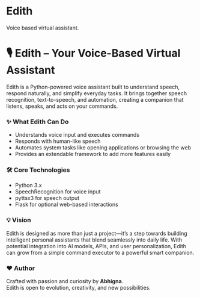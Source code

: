 # Edith
Voice based virtual assistant.
# 🎙️ Edith – Your Voice-Based Virtual Assistant

Edith is a Python-powered voice assistant built to understand speech, respond naturally, and simplify everyday tasks. It brings together speech recognition, text-to-speech, and automation, creating a companion that listens, speaks, and acts on your commands.

### ✨ What Edith Can Do
- Understands voice input and executes commands
- Responds with human-like speech
- Automates system tasks like opening applications or browsing the web
- Provides an extendable framework to add more features easily

### 🛠️ Core Technologies
- Python 3.x
- SpeechRecognition for voice input
- pyttsx3 for speech output
- Flask for optional web-based interactions

### 💡 Vision
Edith is designed as more than just a project—it’s a step towards building intelligent personal assistants that blend seamlessly into daily life. With potential integration into AI models, APIs, and user personalization, Edith can grow from a simple command executor to a powerful smart companion.

### ❤️ Author
Crafted with passion and curiosity by **Abhigna**.  
Edith is open to evolution, creativity, and new possibilities.
